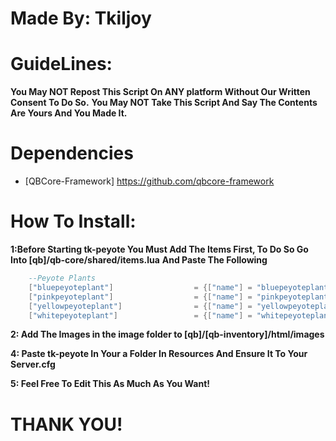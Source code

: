 # Made By: Tkiljoy

# GuideLines:
**You May NOT Repost This Script On ANY platform Without Our Written Consent To Do So.**
**You May NOT Take This Script And Say The Contents Are Yours And You Made It.**

# Dependencies
* [QBCore-Framework] https://github.com/qbcore-framework

# How To Install:

**1:Before Starting tk-peyote You Must Add The Items First, To Do So Go Into [qb]/qb-core/shared/items.lua**
**And Paste The Following**
```lua
	--Peyote Plants
	["bluepeyoteplant"] 				 = {["name"] = "bluepeyoteplant", 			    		["label"] = "Odd Plant", 			["weight"] = 0, 		["type"] = "item", 		["image"] = "bluepeyote.png", 				["unique"] = false, 	["useable"] = true, 	["shouldClose"] = true,	["description"] = "A Strange Looking Blue Flowered Plant"},
	["pinkpeyoteplant"] 				 = {["name"] = "pinkpeyoteplant", 			    		["label"] = "Odd Plant", 			["weight"] = 0, 		["type"] = "item", 		["image"] = "pinkpeyote.png", 				["unique"] = false, 	["useable"] = true, 	["shouldClose"] = true,	["description"] = "A Strange Looking Pink Flowered Plant"},
	["yellowpeyoteplant"] 				 = {["name"] = "yellowpeyoteplant", 			    		["label"] = "Odd Plant", 			["weight"] = 0, 		["type"] = "item", 		["image"] = "yellowpeyote.png", 				["unique"] = false, 	["useable"] = true, 	["shouldClose"] = true,	["description"] = "A Strange Looking Yellow Flowered Plant"},
	["whitepeyoteplant"] 				 = {["name"] = "whitepeyoteplant", 			    		["label"] = "Odd Plant", 			["weight"] = 0, 		["type"] = "item", 		["image"] = "whitepeyote.png", 				["unique"] = false, 	["useable"] = true, 	["shouldClose"] = true,	["description"] = "A Strange Looking White Flowered Plant"},
```

**2: Add The Images in the image folder to [qb]/[qb-inventory]/html/images**

**4: Paste tk-peyote In Your a Folder In Resources And Ensure It To Your Server.cfg** 

**5: Feel Free To Edit This As Much As You Want!**

# THANK YOU!
